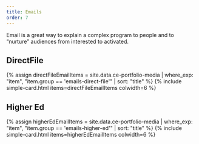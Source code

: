 ```yaml
---
title: Emails
order: 7
---
```


Email is a great way to explain a complex program to people and to “nurture” audiences from interested to activated.

## DirectFile

{% assign directFileEmailItems = site.data.ce-portfolio-media | where_exp: "item", "item.group == 'emails-direct-file'" | sort: "title" %}
{% include simple-card.html items=directFileEmailItems colwidth=6 %}

## Higher Ed

{% assign higherEdEmailItems = site.data.ce-portfolio-media | where_exp: "item", "item.group == 'emails-higher-ed'" | sort: "title" %}
{% include simple-card.html items=higherEdEmailItems colwidth=6 %}
